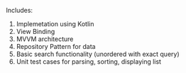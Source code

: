 Includes:
1. Implemetation using Kotlin
2. View Binding
3. MVVM architecture
4. Repository Pattern for data
5. Basic search functionality (unordered with exact query)
6. Unit test cases for parsing, sorting, displaying list
